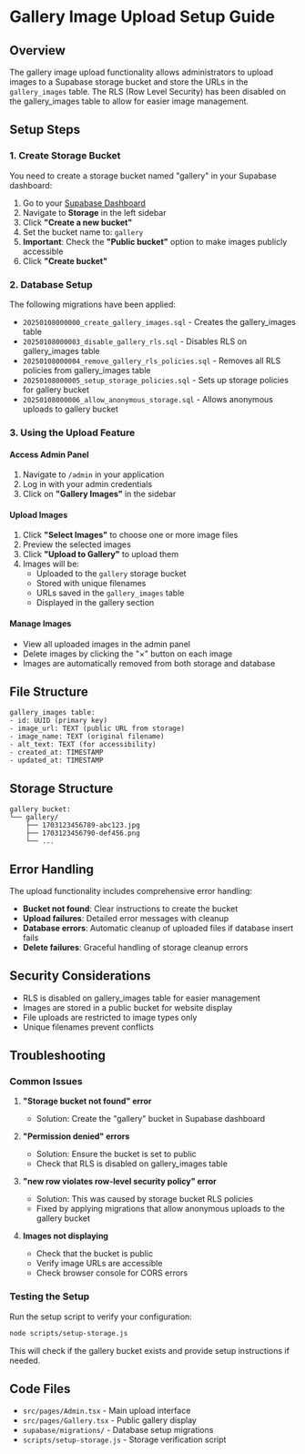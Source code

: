 # Gallery Image Upload Setup Guide

## Overview
The gallery image upload functionality allows administrators to upload images to a Supabase storage bucket and store the URLs in the `gallery_images` table. The RLS (Row Level Security) has been disabled on the gallery_images table to allow for easier image management.

## Setup Steps

### 1. Create Storage Bucket
You need to create a storage bucket named "gallery" in your Supabase dashboard:

1. Go to your [Supabase Dashboard](https://supabase.com/dashboard/project/pkgmgmgxnfodtxzezzmxxm)
2. Navigate to **Storage** in the left sidebar
3. Click **"Create a new bucket"**
4. Set the bucket name to: `gallery`
5. **Important**: Check the **"Public bucket"** option to make images publicly accessible
6. Click **"Create bucket"**

### 2. Database Setup
The following migrations have been applied:
- `20250108000000_create_gallery_images.sql` - Creates the gallery_images table
- `20250108000003_disable_gallery_rls.sql` - Disables RLS on gallery_images table
- `20250108000004_remove_gallery_rls_policies.sql` - Removes all RLS policies from gallery_images table
- `20250108000005_setup_storage_policies.sql` - Sets up storage policies for gallery bucket
- `20250108000006_allow_anonymous_storage.sql` - Allows anonymous uploads to gallery bucket

### 3. Using the Upload Feature

#### Access Admin Panel
1. Navigate to `/admin` in your application
2. Log in with your admin credentials
3. Click on **"Gallery Images"** in the sidebar

#### Upload Images
1. Click **"Select Images"** to choose one or more image files
2. Preview the selected images
3. Click **"Upload to Gallery"** to upload them
4. Images will be:
   - Uploaded to the `gallery` storage bucket
   - Stored with unique filenames
   - URLs saved in the `gallery_images` table
   - Displayed in the gallery section

#### Manage Images
- View all uploaded images in the admin panel
- Delete images by clicking the "×" button on each image
- Images are automatically removed from both storage and database

## File Structure

```
gallery_images table:
- id: UUID (primary key)
- image_url: TEXT (public URL from storage)
- image_name: TEXT (original filename)
- alt_text: TEXT (for accessibility)
- created_at: TIMESTAMP
- updated_at: TIMESTAMP
```

## Storage Structure

```
gallery bucket:
└── gallery/
    ├── 1703123456789-abc123.jpg
    ├── 1703123456790-def456.png
    └── ...
```

## Error Handling

The upload functionality includes comprehensive error handling:

- **Bucket not found**: Clear instructions to create the bucket
- **Upload failures**: Detailed error messages with cleanup
- **Database errors**: Automatic cleanup of uploaded files if database insert fails
- **Delete failures**: Graceful handling of storage cleanup errors

## Security Considerations

- RLS is disabled on gallery_images table for easier management
- Images are stored in a public bucket for website display
- File uploads are restricted to image types only
- Unique filenames prevent conflicts

## Troubleshooting

### Common Issues

1. **"Storage bucket not found" error**
   - Solution: Create the "gallery" bucket in Supabase dashboard

2. **"Permission denied" errors**
   - Solution: Ensure the bucket is set to public
   - Check that RLS is disabled on gallery_images table

3. **"new row violates row-level security policy" error**
   - Solution: This was caused by storage bucket RLS policies
   - Fixed by applying migrations that allow anonymous uploads to the gallery bucket

4. **Images not displaying**
   - Check that the bucket is public
   - Verify image URLs are accessible
   - Check browser console for CORS errors

### Testing the Setup

Run the setup script to verify your configuration:
```bash
node scripts/setup-storage.js
```

This will check if the gallery bucket exists and provide setup instructions if needed.

## Code Files

- `src/pages/Admin.tsx` - Main upload interface
- `src/pages/Gallery.tsx` - Public gallery display
- `supabase/migrations/` - Database setup migrations
- `scripts/setup-storage.js` - Storage verification script
